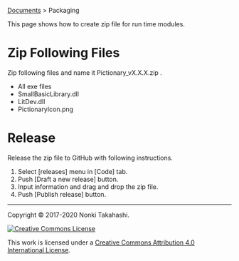 [Documents](Documents) > Packaging

This page shows how to create zip file for run time modules.
# Zip Following Files
Zip following files and name it Pictionary_vX.X.X.zip .
* All exe files
* SmallBasicLibrary.dll
* LitDev.dll
* PictionaryIcon.png

# Release
Release the zip file to GitHub with following instructions.
1. Select \[releases\] menu in \[Code\] tab.
2. Push \[Draft a new release\] button.
3. Input information and drag and drop the zip file.
4. Push \[Publish release\] button.

____

Copyright © 2017-2020 Nonki Takahashi.

[![Creative Commons License](https://i.creativecommons.org/l/by/4.0/88x31.png)](http://creativecommons.org/licenses/by/4.0/)

This work is licensed under a [Creative Commons Attribution 4.0 International License](http://creativecommons.org/licenses/by/4.0/).